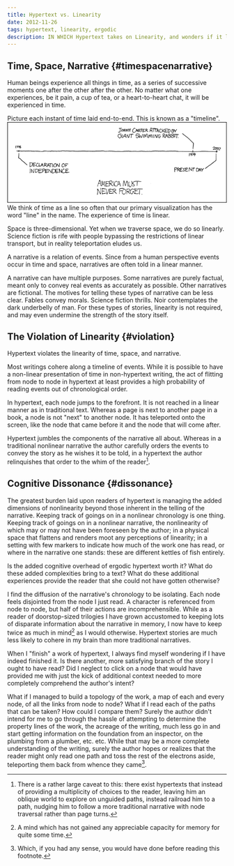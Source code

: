 ```yaml
---
title: Hypertext vs. Linearity
date: 2012-11-26
tags: hypertext, linearity, ergodic
description: IN WHICH Hypertext takes on Linearity, and wonders if it looks Fat.
---
```


## Time, Space, Narrative {#timespacenarrative}

Human beings experience all things in time, as a series of successive moments one after the other after the other. No matter what one experiences, be it pain, a cup of tea, or a heart-to-heart chat, it will be experienced in time.

Picture each instant of time laid end-to-end. This is known as a "timeline". ![timeline.png](images/timeline.png)We think of time as a line so often that our primary visualization has the word "line" in the name. The experience of time is linear.

Space is three-dimensional. Yet when we traverse space, we do so linearly. Science fiction is rife with people bypassing the restrictions of linear transport, but  in reality teleportation eludes us. 

A narrative is a relation of events. Since from a human perspective events occur in time and space, narratives are often told in a linear manner. 

A narrative can have multiple purposes. Some narratives are purely factual, meant only to convey real events as accurately as possible. Other narratives are fictional. The motives for telling these types of narrative can be less clear. Fables convey morals. Science fiction thrills. Noir contemplates the dark underbelly of man. For these types of stories, linearity is not required, and may even undermine the strength of the story itself.

## The Violation of Linearity {#violation} 

Hypertext violates the linearity of time, space, and narrative.

Most writings cohere along a timeline of events. While it is possible to have a non-linear presentation of time in non-hypertext writing, the act of flitting from node to node in hypertext at least provides a high probability of reading events out of chronological order. 

In hypertext, each node jumps to the forefront. It is not reached in a linear manner as in traditional text. Whereas a page is next to another page in a book, a node is not "next" to another node. It has teleported onto the screen, like the node that came before it and the node that will come after.

Hypertext jumbles the components of the narrative all about. Whereas in a traditional nonlinear narrative the author carefully orders the events to convey the story as he wishes it to be told, in a hypertext the author relinquishes that order to the whim of the reader[^cf1].

## Cognitive Dissonance {#dissonance}

The greatest burden laid upon readers of hypertext is managing the added dimensions of nonlinearity beyond those inherent in the telling of the narrative. Keeping track of goings on in a nonlinear chronology is one thing. Keeping track of goings on in a nonlinear narrative, the nonlinearity of which may or may not have been foreseen by the author; in a physical space that flattens and renders moot any perceptions of linearity; in a setting with few markers to indicate how much of the work one has read, or where in the narrative one stands: these are different kettles of fish entirely.

Is the added cognitive overhead of ergodic hypertext worth it? What do these added complexities bring to a text? What do these additional experiences provide the reader that she could not have gotten otherwise?

I find the diffusion of the narrative's chronology to be isolating. Each node feels disjointed from the node I just read. A character is referenced from node to node, but half of their actions are incomprehensible. While as a reader of doorstop-sized trilogies I have grown accustomed to keeping lots of disparate information about the narrative in memory, I now have to keep twice as much in mind[^cf2] as I would otherwise. Hypertext stories are much less likely to cohere in my brain than more traditional narratives.

When I "finish" a work of hypertext, I always find myself wondering if I have indeed finished it. Is there another, more satisfying branch of the story I ought to  have read? Did I neglect to click on a node that would have provided me with just the kick of additional context needed to more completely comprehend the author's intent? 

What if I managed to build a topology of the work, a map of each and every node, of all the links from node to node? What if I read each of the paths that can be taken? How could I compare them? Surely the author didn't intend for me to go through the hassle of attempting to determine the property lines of the work, the acreage of the writing, much less go in and start getting information on the foundation from an inspector, on the plumbing from a plumber, etc. etc. While that may be a more complete understanding of the writing, surely the author hopes or realizes that the reader might only read one path and toss the rest of the electrons aside, teleporting them back from whence they came[^cf3].

[^cf1]: There is a rather large caveat to this: there exist hypertexts that instead of providing a multiplicity of choices to the reader, leaving him an oblique world to explore on unguided paths, instead railroad him to a path, nudging him to follow a more traditional narrative with node traversal rather than page turns.

[^cf2]: A mind which has not gained any appreciable capacity for memory for quite some time.

[^cf3]: Which, if you had any sense, you would have done before reading this footnote.
